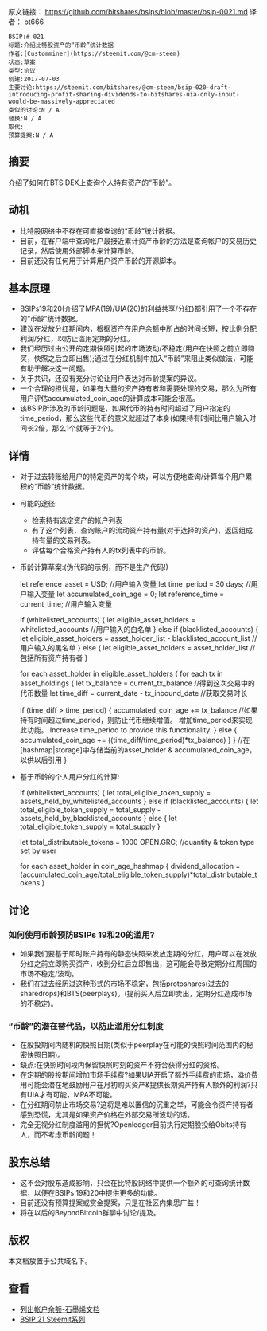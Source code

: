 原文链接： https://github.com/bitshares/bsips/blob/master/bsip-0021.md
译者： bt666

    BSIP:# 021
    标题:介绍比特股资产的“币龄”统计数据
    作者:[Customminer](https://steemit.com/@cm-steem)
    状态:草案
    类型:协议
    创建:2017-07-03
    主要讨论:https://steemit.com/bitshares/@cm-steem/bsip-020-draft-introducing-profit-sharing-dividends-to-bitshares-uia-only-input-would-be-massively-appreciated
    类似的讨论:N / A
    替换:N / A
    取代:
    预算提案:N / A

## 摘要 ##

介绍了如何在BTS DEX上查询个人持有资产的“币龄”。

## 动机 ##

- 比特股网络中不存在可直接查询的“币龄”统计数据。
- 目前，在客户端中查询帐户最接近累计资产币龄的方法是查询帐户的交易历史记录，然后使用外部脚本来计算币龄。
- 目前还没有任何用于计算用户资产币龄的开源脚本。

## 基本原理 ##

- BSIPs19和20(介绍了MPA(19)/UIA(20)的利益共享/分红)都引用了一个不存在的“币龄”统计数据。
- 建议在发放分红期间内，根据资产在用户余额中所占的时间长短，按比例分配利润/分红，以防止滥用定期的分红。
- 我们经历过由公开的定期快照引起的市场波动/不稳定(用户在快照之前立即购买，快照之后立即出售);通过在分红机制中加入“币龄”来阻止类似做法，可能有助于解决这一问题。
- 关于共识，还没有充分讨论让用户表达对币龄提案的异议。
- 一个合理的担忧是，如果有大量的资产持有者和需要处理的交易，那么为所有用户评估accumulated_coin_age的计算成本可能会很高。
- 该BSIP所涉及的币龄问题是，如果代币的持有时间超过了用户指定的time_period，那么这些代币的意义就超过了本身(如果持有时间比用户输入时间长2倍，那么1个就等于2个)。

## 详情 ##

- 对于过去转账给用户的特定资产的每个块，可以方便地查询/计算每个用户累积的“币龄”统计数据。
- 可能的途径:
	- 检索持有选定资产的帐户列表
	- 有了这个列表，查询账户的流动资产持有量(对于选择的资产)，返回组成持有量的交易列表。
	- 评估每个合格资产持有人的tx列表中的币龄。
- 币龄计算草案:(伪代码的示例，而不是生产代码!)


    let reference_asset = USD; //用户输入变量
    let time_period = 30 days; //用户输入变量
    let accumulated_coin_age = 0;
    let reference_time = current_time; //用户输入变量
    
    if (whitelisted_accounts) {
    let eligible_asset_holders = whitelisted_accounts //用户输入的白名单
    } else if (blacklisted_accounts) {
    let eligible_asset_holders = asset_holder_list - blacklisted_account_list //用户输入的黑名单
    } else {
    let eligible_asset_holders = asset_holder_list //包括所有资产持有者
    }
    
    for each asset_holder in eligible_asset_holders  {
    for each tx in asset_holdings {
    let tx_balance = current_tx_balance //得到这次交易中的代币数量
    let time_diff = current_date - tx_inbound_date //获取交易时长
    
    if (time_diff > time_period) {
    accumulated_coin_age += tx_balance //如果持有时间超过time_period，则防止代币继续增值。 增加time_period来实现此功能。
    Increase time_period to provide this functionality.
    } else {
    accumulated_coin_age += ((time_diff/time_period)*tx_balance)
    }
    }
    //在[hashmap|storage]中存储当前的asset_holder & accumulated_coin_age，以供以后引用
    }

- 基于币龄的个人用户分红的计算:

    if (whitelisted_accounts) {
    let total_eligible_token_supply = assets_held_by_whitelisted_accounts
    } else if (blacklisted_accounts) {
    let total_eligible_token_supply = total_supply - assets_held_by_blacklisted_accounts
    } else {
    let total_eligible_token_supply = total_supply
    }
    
    let total_distributable_tokens = 1000 OPEN.GRC; //quantity & token type set by user
    
    for each asset_holder in coin_age_hashmap {
    dividend_allocation = (accumulated_coin_age/total_eligible_token_supply)*total_distributable_tokens
    } 

## 讨论 ##

### 如何使用币龄预防BSIPs 19和20的滥用? ###

- 如果我们要基于即时账户持有的静态快照来发放定期的分红，用户可以在发放分红之前立即购买资产，收到分红后立即售出，这可能会导致定期分红周围的市场不稳定/波动。
- 我们在过去经历过这种形式的市场不稳定，包括protoshares(过去的sharedrops)和BTS(peerplays)。(提前买入后立即卖出，定期分红造成市场的不稳定)。

### “币龄”的潜在替代品，以防止滥用分红制度 ###

- 在股投期间内随机的快照日期(类似于peerplay在可能的快照时间范围内的秘密快照日期)。
- 缺点:在快照时间段内保留快照时刻的资产不符合获得分红的资格。
- 在定期的股投期间增加市场手续费?如果UIA开启了额外手续费的市场，溢价费用可能会潜在地鼓励用户在月初购买资产&提供长期资产持有人额外的利润?只有UIA才有可能，MPA不可能。
- 在分红期间禁止市场交易?这将是难以置信的沉重之举，可能会令资产持有者感到恐慌，尤其是如果资产价格在外部交易所波动的话。
- 完全无视分红制度滥用的担忧?Openledger目前执行定期股投给Obits持有人，而不考虑币龄问题！

## 股东总结 ##

- 这不会对股东造成影响，只会在比特股网络中提供一个额外的可查询统计数据，以便在BSIPs 19和20中提供更多的功能。
- 目前还没有预算提案或赏金提案，只是在社区内集思广益！
- 将在以后的BeyondBitcoin群聊中讨论/提及。

## 版权 ##

本文档放置于公共域名下。

## 查看 ##

- [列出帐户余额-石墨烯文档](http://docs.bitshares.org/api/database.html#id8)
- [BSIP 21 Steemit系列](https://steemit.com/bitshares/@cm-steem/bsip-0021-draft-introducing-the-coin-age-statistic-to-bitshares-assets-input-would-be-massively-appreciated)


